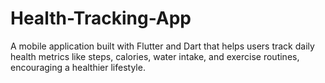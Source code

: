 # Health-Tracking-App
A mobile application built with Flutter and Dart that helps users track daily health metrics like steps, calories, water intake, and exercise routines, encouraging a healthier lifestyle.
